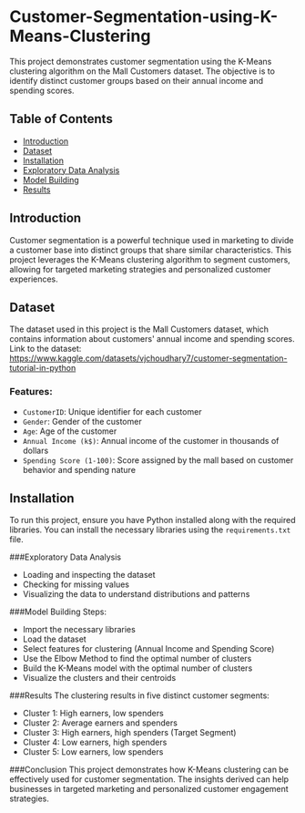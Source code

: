 # Customer-Segmentation-using-K-Means-Clustering

This project demonstrates customer segmentation using the K-Means clustering algorithm on the Mall Customers dataset. The objective is to identify distinct customer groups based on their annual income and spending scores.

## Table of Contents
- [Introduction](#introduction)
- [Dataset](#dataset)
- [Installation](#installation)
- [Exploratory Data Analysis](#exploratory-data-analysis)
- [Model Building](#model-building)
- [Results](#results)

## Introduction
Customer segmentation is a powerful technique used in marketing to divide a customer base into distinct groups that share similar characteristics. This project leverages the K-Means clustering algorithm to segment customers, allowing for targeted marketing strategies and personalized customer experiences.

## Dataset
The dataset used in this project is the Mall Customers dataset, which contains information about customers' annual income and spending scores.
Link to the dataset: https://www.kaggle.com/datasets/vjchoudhary7/customer-segmentation-tutorial-in-python

### Features:
- `CustomerID`: Unique identifier for each customer
- `Gender`: Gender of the customer
- `Age`: Age of the customer
- `Annual Income (k$)`: Annual income of the customer in thousands of dollars
- `Spending Score (1-100)`: Score assigned by the mall based on customer behavior and spending nature

## Installation
To run this project, ensure you have Python installed along with the required libraries. You can install the necessary libraries using the `requirements.txt` file.

###Exploratory Data Analysis
- Loading and inspecting the dataset
- Checking for missing values
- Visualizing the data to understand distributions and patterns

###Model Building
Steps:
- Import the necessary libraries
- Load the dataset
- Select features for clustering (Annual Income and Spending Score)
- Use the Elbow Method to find the optimal number of clusters
- Build the K-Means model with the optimal number of clusters
- Visualize the clusters and their centroids

###Results
The clustering results in five distinct customer segments:

- Cluster 1: High earners, low spenders
- Cluster 2: Average earners and spenders
- Cluster 3: High earners, high spenders (Target Segment)
- Cluster 4: Low earners, high spenders
- Cluster 5: Low earners, low spenders

###Conclusion
This project demonstrates how K-Means clustering can be effectively used for customer segmentation. The insights derived can help businesses in targeted marketing and personalized customer engagement strategies.
